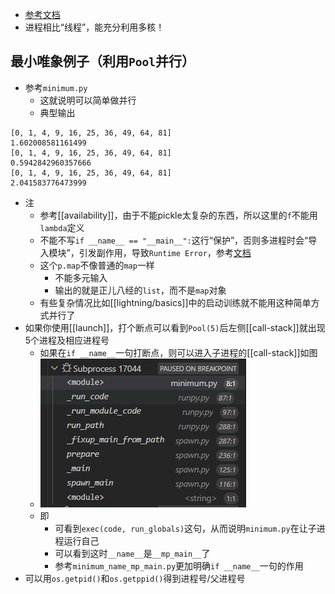 - [参考文档](https://docs.python.org/zh-cn/3.9/library/multiprocessing.html)
- 进程相比“线程”，能充分利用多核！
## 最小唯象例子（利用`Pool`并行）
- 参考`minimum.py`
  - 这就说明可以简单做并行
  - 典型输出
```text
[0, 1, 4, 9, 16, 25, 36, 49, 64, 81]
1.602008581161499
[0, 1, 4, 9, 16, 25, 36, 49, 64, 81]
0.5942842960357666
[0, 1, 4, 9, 16, 25, 36, 49, 64, 81]
2.041583776473999
```
- 注
  - 参考[[availability]]，由于不能pickle太复杂的东西，所以这里的`f`不能用`lambda`定义
  - 不能不写`if __name__ == "__main__":`这行“保护”，否则多进程时会“导入模块”，引发副作用，导致`Runtime Error`，参考[文档](https://docs.python.org/3.9/library/multiprocessing.html#multiprocessing-programming)
  - 这个`p.map`不像普通的`map`一样
    - 不能多元输入
    - 输出的就是正儿八经的`list`，而不是`map`对象
  - 有些复杂情况比如[[lightning/basics]]中的启动训练就不能用这种简单方式并行了
- 如果你使用[[launch]]，打个断点可以看到`Pool(5)`后左侧[[call-stack]]就出现5个进程及相应进程号
  - 如果在`if __name__`一句打断点，则可以进入子进程的[[call-stack]]如图
  - ![](subprocess-call-stack.png)
  - 即
    - 可看到`exec(code, run_globals)`这句，从而说明`minimum.py`在让子进程运行自己
    - 可以看到这时`__name__`是`__mp_main__`了
    - 参考`minimum_name_mp_main.py`更加明确`if __name__`一句的作用
- 可以用`os.getpid()`和`os.getppid()`得到进程号/父进程号